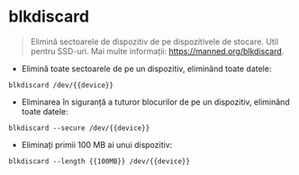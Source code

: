 # blkdiscard

> Elimină sectoarele de dispozitiv de pe dispozitivele de stocare. Util pentru SSD-uri.
> Mai multe informații: <https://manned.org/blkdiscard>.

- Elimină toate sectoarele de pe un dispozitiv, eliminând toate datele:

`blkdiscard /dev/{{device}}`

- Eliminarea în siguranță a tuturor blocurilor de pe un dispozitiv, eliminând toate datele:

`blkdiscard --secure /dev/{{device}}`

- Eliminați primii 100 MB ai unui dispozitiv:

`blkdiscard --length {{100MB}} /dev/{{device}}`
